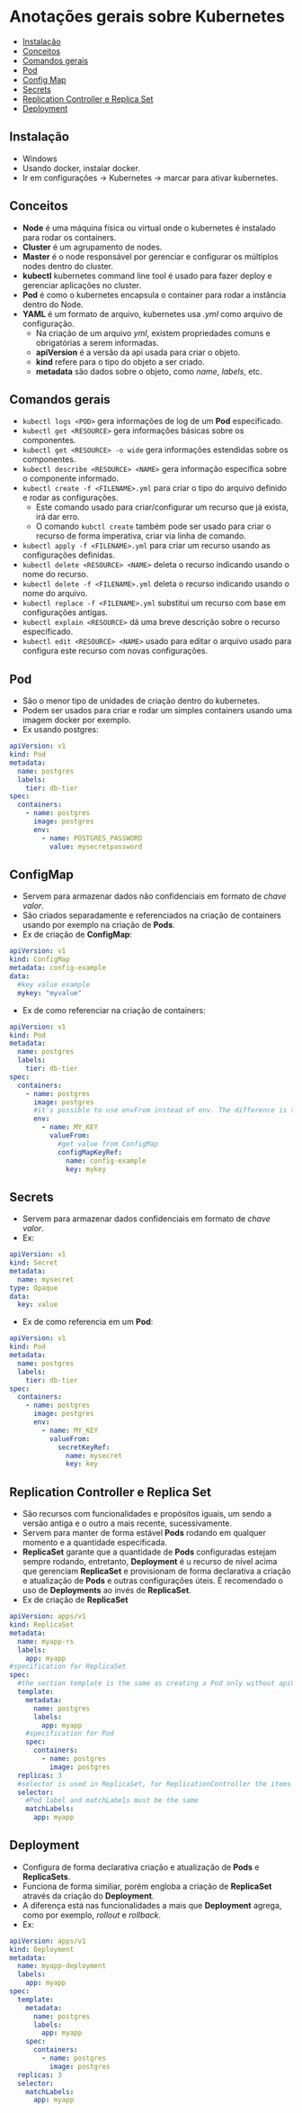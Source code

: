 # Anotações gerais sobre Kubernetes

- [Instalação](#instalação)
- [Conceitos](#conceitos)
- [Comandos gerais](#comandos-gerais)
- [Pod](#pod)
- [Config Map](#configmap)
- [Secrets](#secrets)
- [Replication Controller e Replica Set](#replication-controller-e-replica-set)
- [Deployment](#deployment)

## Instalação
- Windows
 - Usando docker, instalar docker.
 - Ir em configurações -> Kubernetes -> marcar para ativar kubernetes.

## Conceitos
- **Node** é uma máquina física ou virtual onde o kubernetes é instalado para rodar os containers.
- **Cluster** é um agrupamento de nodes.
- **Master** é o node responsável por gerenciar e configurar os múltiplos nodes dentro do cluster.
- **kubectl** kubernetes command line tool é usado para fazer deploy e gerenciar aplicações no cluster.
- **Pod** é como o kubernetes encapsula o container para rodar a instância dentro do Node.
- **YAML** é um formato de arquivo, kubernetes usa *.yml* como arquivo de configuração.
    - Na criação de um arquivo *yml*, existem propriedades comuns e obrigatórias a serem informadas.
    - **apiVersion** é a versão da api usada para criar o objeto.
    - **kind** refere para o tipo do objeto a ser criado.
    - **metadata** são dados sobre o objeto, como *name*, *labels*, etc.

## Comandos gerais
- `kubectl logs <POD>` gera informações de log de um **Pod** especificado.
- `kubectl get <RESOURCE>` gera informações básicas sobre os componentes.
- `kubectl get <RESOURCE> -o wide` gera informações estendidas sobre os componentes.
- `kubectl describe <RESOURCE> <NAME>` gera informação específica sobre o componente informado.
- `kubectl create -f <FILENAME>.yml` para criar o tipo do arquivo definido e rodar as configurações.
    - Este comando usado para criar/configurar um recurso que já exista, irá dar erro.
    - O comando `kubctl create` também pode ser usado para criar o recurso de forma imperativa, criar via linha de comando.
- `kubectl apply -f <FILENAME>.yml` para criar um recurso usando as configurações definidas.
- `kubectl delete <RESOURCE> <NAME>` deleta o recurso indicando usando o nome do recurso.
- `kubectl delete -f <FILENAME>.yml` deleta o recurso indicando usando o nome do arquivo.
- `kubectl replace -f <FILENAME>.yml` substitui um recurso com base em configurações antigas.
- `kubectl explain <RESOURCE>` dá uma breve descrição sobre o recurso especificado.
- `kubectl edit <RESOURCE> <NAME>` usado para editar o arquivo usado para configura este recurso com novas configurações.

## Pod
- São o menor tipo de unidades de criação dentro do kubernetes.
- Podem ser usados para criar e rodar um simples containers usando uma imagem docker por exemplo.
- Ex usando postgres:
```yml
apiVersion: v1
kind: Pod
metadata:
  name: postgres
  labels:
    tier: db-tier
spec:
  containers:
    - name: postgres
      image: postgres
      env:
        - name: POSTGRES_PASSWORD
          value: mysecretpassword
```

## ConfigMap
- Servem para armazenar dados não confidenciais em formato de *chave* *valor*.
- São criados separadamente e referenciados na criação de containers usando por exemplo na criação de **Pods**.
- Ex de criação de **ConfigMap**:
```yml
apiVersion: v1
kind: ConfigMap
metadata: config-example
data:
  #key value example
  mykey: "myvalue"
```
- Ex de como referenciar na criação de containers:
```yml
apiVersion: v1
kind: Pod
metadata:
  name: postgres
  labels:
    tier: db-tier
spec:
  containers:
    - name: postgres
      image: postgres
      #it's possible to use envFrom instead of env. The difference is that envFrom loads all the keys as environment variables.
      env:
        - name: MY_KEY
          valueFrom:
            #get value from ConfigMap
            configMapKeyRef:
              name: config-example
              key: mykey
```

## Secrets
- Servem para armazenar dados confidenciais em formato de *chave* *valor*.
- Ex:
```yml
apiVersion: v1
kind: Secret
metadata:
  name: mysecret
type: Opaque
data:
  key: value
```
- Ex de como referencia em um **Pod**:
```yml
apiVersion: v1
kind: Pod
metadata:
  name: postgres
  labels:
    tier: db-tier
spec:
  containers:
    - name: postgres
      image: postgres
      env:
        - name: MY_KEY
          valueFrom:
            secretKeyRef:
              name: mysecret
              key: key
```

## Replication Controller e Replica Set
- São recursos com funcionalidades e propósitos iguais, um sendo a versão antiga e o outro a mais recente, sucessivamente.
- Servem para manter de forma estável **Pods** rodando em qualquer momento e a quantidade especificada.
- **ReplicaSet** garante que a quantidade de **Pods** configuradas estejam sempre rodando, entretanto, **Deployment** é u recurso de nível acima que gerenciam **ReplicaSet** e provisionam de forma declarativa a criação e atualização de **Pods** e outras configurações úteis. É recomendado o uso de **Deployments** ao invés de **ReplicaSet**.
- Ex de criação de **ReplicaSet**
```yml
apiVersion: apps/v1
kind: ReplicaSet
metadata:
  name: myapp-rs
  labels:
    app: myapp
#specification for ReplicaSet
spec:
  #the section template is the same as creating a Pod only without apiVersion and kind section
  template:
    metadata:
      name: postgres
      labels:
        app: myapp
    #specification for Pod
    spec:
      containers:
        - name: postgres
          image: postgres
  replicas: 3
  #selector is used in ReplicaSet, for ReplicationController the items bellow is not configured
  selector:
    #Pod label and matchLabels must be the same
    matchLabels:
      app: myapp
```

## Deployment
- Configura de forma declarativa criação e atualização de **Pods** e **ReplicaSets**.
- Funciona de forma similiar, porém engloba a criação de **ReplicaSet** através da criação do **Deployment**.
- A diferença está nas funcionalidades a mais que **Deployment** agrega, como por exemplo, *rollout* e *rollback*.
- Ex:
```yml
apiVersion: apps/v1
kind: Deployment
metadata:
  name: myapp-deployment
  labels:
    app: myapp
spec:
  template:
    metadata:
      name: postgres
      labels:
        app: myapp
    spec:
      containers:
        - name: postgres
          image: postgres
  replicas: 3
  selector:
    matchLabels:
      app: myapp
```
